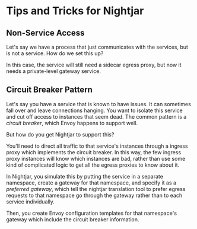# Tips and Tricks for Nightjar

## Non-Service Access

Let's say we have a process that just communicates with the services, but is not a service.  How do we set this up?

In this case, the service will still need a sidecar egress proxy, but now it needs a private-level gateway service.


## Circuit Breaker Pattern

Let's say you have a service that is known to have issues.  It can sometimes fall over and leave connections hanging.  You want to isolate this service and cut off access to instances that seem dead.  The common pattern is a *circuit breaker*, which Envoy happens to support well.

But how do you get Nightjar to support this?

You'll need to direct all traffic to that service's instances through a ingress proxy which implements the circuit breaker.  In this way, the few ingress proxy instances will know which instances are bad, rather than use some kind of complicated logic to get all the egress proxies to know about it.

In Nightjar, you simulate this by putting the service in a separate namespace, create a gateway for that namespace, and specify it as a *preferred gateway*, which tell the nightjar translation tool to prefer egress requests to that namespace go through the gateway rather than to each service individually.

Then, you create Envoy configuration templates for that namespace's gateway which include the circuit breaker information.
